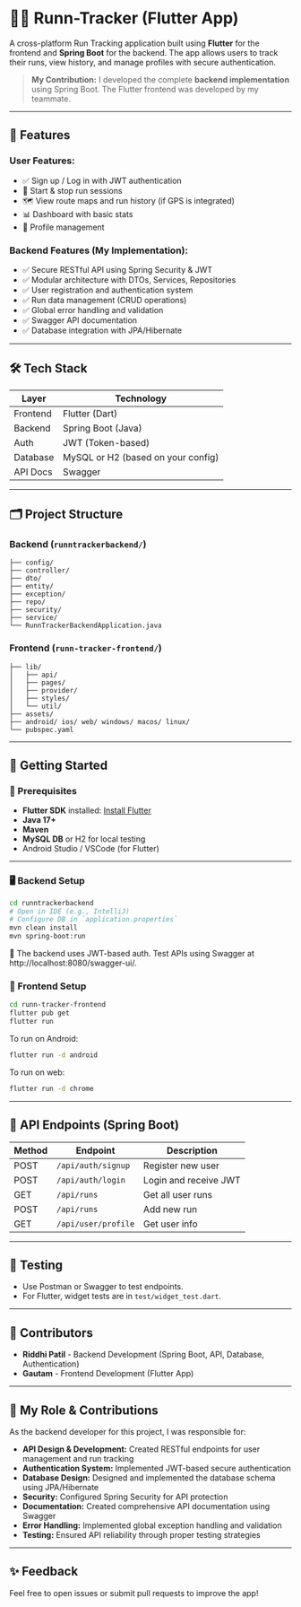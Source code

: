 # 🏃‍♂️ Runn-Tracker (Flutter App)

A cross-platform Run Tracking application built using **Flutter** for the frontend and **Spring Boot** for the backend. The app allows users to track their runs, view history, and manage profiles with secure authentication.

> **My Contribution:** I developed the complete **backend implementation** using Spring Boot. The Flutter frontend was developed by my teammate.

---

## 📲 Features

### User Features:
- ✅ Sign up / Log in with JWT authentication
- 🏃 Start & stop run sessions
- 🗺️ View route maps and run history (if GPS is integrated)
- 📊 Dashboard with basic stats
- 👤 Profile management

### Backend Features (My Implementation):
- ✅ Secure RESTful API using Spring Security & JWT
- ✅ Modular architecture with DTOs, Services, Repositories
- ✅ User registration and authentication system
- ✅ Run data management (CRUD operations)
- ✅ Global error handling and validation
- ✅ Swagger API documentation
- ✅ Database integration with JPA/Hibernate

---

## 🛠 Tech Stack

| Layer     | Technology        |
|-----------|-------------------|
| Frontend  | Flutter (Dart)     |
| Backend   | Spring Boot (Java) |
| Auth      | JWT (Token-based)  |
| Database  | MySQL or H2 (based on your config) |
| API Docs  | Swagger             |

---

## 🗂️ Project Structure

### Backend (`runntrackerbackend/`)
```
├── config/
├── controller/
├── dto/
├── entity/
├── exception/
├── repo/
├── security/
├── service/
└── RunnTrackerBackendApplication.java
```

### Frontend (`runn-tracker-frontend/`)
```
├── lib/
│   ├── api/
│   ├── pages/
│   ├── provider/
│   ├── styles/
│   └── util/
├── assets/
├── android/ ios/ web/ windows/ macos/ linux/
└── pubspec.yaml
```

---

## 🚀 Getting Started

### 🔧 Prerequisites

- **Flutter SDK** installed: [Install Flutter](https://docs.flutter.dev/get-started/install)
- **Java 17+**
- **Maven**
- **MySQL DB** or H2 for local testing
- Android Studio / VSCode (for Flutter)

---

### 🖥️ Backend Setup

```bash
cd runntrackerbackend
# Open in IDE (e.g., IntelliJ)
# Configure DB in `application.properties`
mvn clean install
mvn spring-boot:run
```

🔐 The backend uses JWT-based auth. Test APIs using Swagger at http://localhost:8080/swagger-ui/.

### 📱 Frontend Setup

```bash
cd runn-tracker-frontend
flutter pub get
flutter run
```

To run on Android:
```bash
flutter run -d android
```

To run on web:
```bash
flutter run -d chrome
```

---

## 🔐 API Endpoints (Spring Boot)

| Method | Endpoint | Description |
|--------|----------|-------------|
| POST | `/api/auth/signup` | Register new user |
| POST | `/api/auth/login` | Login and receive JWT |
| GET | `/api/runs` | Get all user runs |
| POST | `/api/runs` | Add new run |
| GET | `/api/user/profile` | Get user info |

---

## 🧪 Testing

- Use Postman or Swagger to test endpoints.
- For Flutter, widget tests are in `test/widget_test.dart`.

---

## 🤝 Contributors

- **Riddhi Patil** - Backend Development (Spring Boot, API, Database, Authentication)
- **Gautam** - Frontend Development (Flutter App)

---

## 📄 My Role & Contributions

As the backend developer for this project, I was responsible for:

- **API Design & Development:** Created RESTful endpoints for user management and run tracking
- **Authentication System:** Implemented JWT-based secure authentication
- **Database Design:** Designed and implemented the database schema using JPA/Hibernate
- **Security:** Configured Spring Security for API protection
- **Documentation:** Created comprehensive API documentation using Swagger
- **Error Handling:** Implemented global exception handling and validation
- **Testing:** Ensured API reliability through proper testing strategies

---

## ✨ Feedback

Feel free to open issues or submit pull requests to improve the app!